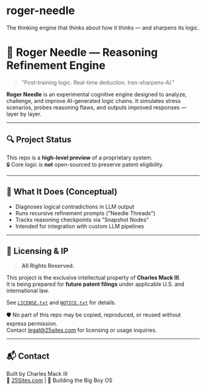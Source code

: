 # roger-needle
The thinking engine that thinks about how it thinks — and sharpens its logic.

# 🧠 Roger Needle — Reasoning Refinement Engine

> "Post-training logic. Real-time deduction. Iron-sharpens-AI."

**Roger Needle** is an experimental cognitive engine designed to analyze, challenge, and improve AI-generated logic chains. It simulates stress scenarios, probes reasoning flaws, and outputs improved responses — layer by layer.

---

## 🔍 Project Status

This repo is a **high-level preview** of a proprietary system.  
🔒 Core logic is **not** open-sourced to preserve patent eligibility.

---

## 🧠 What It Does (Conceptual)

- Diagnoses logical contradictions in LLM output  
- Runs recursive refinement prompts ("Needle Threads")  
- Tracks reasoning checkpoints via "Snapshot Nodes"  
- Intended for integration with custom LLM pipelines

---

## 📄 Licensing & IP

> **All Rights Reserved.**

This project is the exclusive intellectual property of **Charles Mack III**.  
It is being prepared for **future patent filings** under applicable U.S. and international law.

See [`LICENSE.txt`](LICENSE.txt) and [`NOTICE.txt`](NOTICE.txt) for details.

🛡️ No part of this repo may be copied, reproduced, or reused without express permission.  
Contact legal@25sites.com for licensing or usage inquiries.

---

## 📬 Contact

Built by Charles Mack III  
🔗 [25Sites.com](https://25sites.com) | 🧠 Building the Big Boy OS
